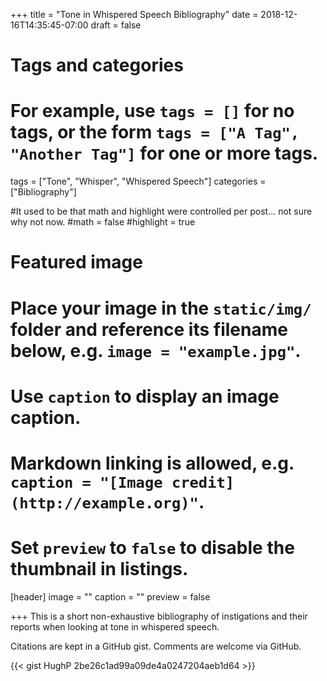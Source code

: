 +++
title = "Tone in Whispered Speech Bibliography"
date = 2018-12-16T14:35:45-07:00
draft = false

# Tags and categories
# For example, use `tags = []` for no tags, or the form `tags = ["A Tag", "Another Tag"]` for one or more tags.
tags = ["Tone", "Whisper", "Whispered Speech"]
categories = ["Bibliography"]

#It used to be that math and highlight were controlled per post... not sure why not now.
#math = false
#highlight = true

# Featured image
# Place your image in the `static/img/` folder and reference its filename below, e.g. `image = "example.jpg"`.
# Use `caption` to display an image caption.
#   Markdown linking is allowed, e.g. `caption = "[Image credit](http://example.org)"`.
# Set `preview` to `false` to disable the thumbnail in listings.
[header]
image = ""
caption = ""
preview = false

+++
This is a short non-exhaustive bibliography of instigations and their reports when looking at tone in whispered speech.
<!--more-->
Citations are kept in a GitHub gist. Comments are welcome via GitHub.

{{< gist HughP 2be26c1ad99a09de4a0247204aeb1d64  >}}
